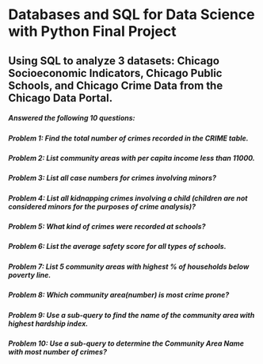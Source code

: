 # Databases and SQL for Data Science with Python Final Project
## Using SQL to analyze 3 datasets: Chicago Socioeconomic Indicators, Chicago Public Schools, and Chicago Crime Data from the Chicago Data Portal. 


##### Answered the following 10 questions:

##### Problem 1: Find the total number of crimes recorded in the CRIME table.

##### Problem 2: List community areas with per capita income less than 11000.

##### Problem 3: List all case numbers for crimes involving minors?

##### Problem 4: List all kidnapping crimes involving a child (children are not considered minors for the purposes of crime analysis)?

##### Problem 5: What kind of crimes were recorded at schools?

##### Problem 6: List the average safety score for all types of schools.

##### Problem 7: List 5 community areas with highest % of households below poverty line.

##### Problem 8: Which community area(number) is most crime prone?

##### Problem 9: Use a sub-query to find the name of the community area with highest hardship index.

##### Problem 10: Use a sub-query to determine the Community Area Name with most number of crimes?
